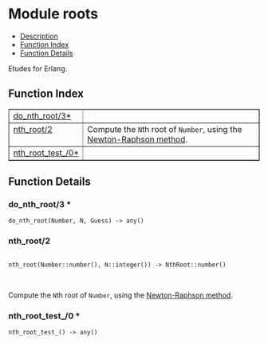 

# Module roots #
* [Description](#description)
* [Function Index](#index)
* [Function Details](#functions)

Etudes for Erlang.

<a name="index"></a>

## Function Index ##


<table width="100%" border="1" cellspacing="0" cellpadding="2" summary="function index"><tr><td valign="top"><a href="#do_nth_root-3">do_nth_root/3*</a></td><td></td></tr><tr><td valign="top"><a href="#nth_root-2">nth_root/2</a></td><td>Compute the <code>N</code>th root of <code>Number</code>, using the
<a href="https://en.wikipedia.org/wiki/Newton%27s_method">Newton-Raphson
method</a>.</td></tr><tr><td valign="top"><a href="#nth_root_test_-0">nth_root_test_/0*</a></td><td></td></tr></table>


<a name="functions"></a>

## Function Details ##

<a name="do_nth_root-3"></a>

### do_nth_root/3 * ###

`do_nth_root(Number, N, Guess) -> any()`

<a name="nth_root-2"></a>

### nth_root/2 ###

<pre><code>
nth_root(Number::number(), N::integer()) -&gt; NthRoot::number()
</code></pre>
<br />

Compute the `N`th root of `Number`, using the
[Newton-Raphson
method](https://en.wikipedia.org/wiki/Newton%27s_method).

<a name="nth_root_test_-0"></a>

### nth_root_test_/0 * ###

`nth_root_test_() -> any()`

